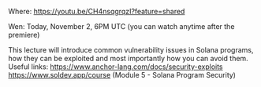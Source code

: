 Where: https://youtu.be/CH4nsqgrqzI?feature=shared

Wen: Today, November 2, 6PM UTC  (you can watch anytime after the premiere)

This lecture will introduce common vulnerability issues in Solana programs, how they can be exploited and most importantly how you can avoid them.
Useful links:
https://www.anchor-lang.com/docs/security-exploits
https://www.soldev.app/course (Module 5 - Solana Program Security)

